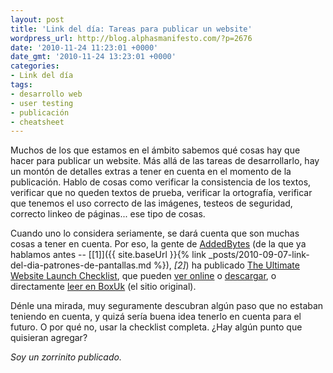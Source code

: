 ```yaml
---
layout: post
title: 'Link del día: Tareas para publicar un website'
wordpress_url: http://blog.alphasmanifesto.com/?p=2676
date: '2010-11-24 11:23:01 +0000'
date_gmt: '2010-11-24 13:23:01 +0000'
categories:
- Link del día
tags:
- desarrollo web
- user testing
- publicación
- cheatsheet
---
```


Muchos de los que estamos en el ámbito sabemos qué cosas hay que hacer para publicar un website. Más allá de las tareas de desarrollarlo, hay un montón de detalles extras a tener en cuenta en el momento de la publicación. Hablo de cosas como verificar la consistencia de los textos, verificar que no queden textos de prueba, verificar la ortografía, verificar que tenemos el uso correcto de las imágenes, testeos de seguridad, correcto linkeo de páginas... ese tipo de cosas.

Cuando uno lo considera seriamente, se dará cuenta que son muchas cosas a tener en cuenta. Por eso, la gente de [AddedBytes](http://www.addedbytes.com/) (de la que ya hablamos antes -- [[1]]({{ site.baseUrl }}{% link _posts/2010-09-07-link-del-dia-patrones-de-pantallas.md %}), _[2]_) ha publicado [The Ultimate Website Launch Checklist](http://www.addedbytes.com/blog/the-ultimate-website-launch-checklist/), que pueden [ver online](http://zootool.com/watch/l7m/) o [descargar](http://www.boxuk.com/upload/website_launch_checklist_v1.pdf), o directamente [leer en BoxUk](http://www.boxuk.com/blog/the-ultimate-website-launch-checklist) (el sitio original).

Dénle una mirada, muy seguramente descubran algún paso que no estaban teniendo en cuenta, y quizá sería buena idea tenerlo en cuenta para el futuro. O por qué no, usar la checklist completa.  ¿Hay algún punto que quisieran agregar?

_Soy un zorrinito publicado._
